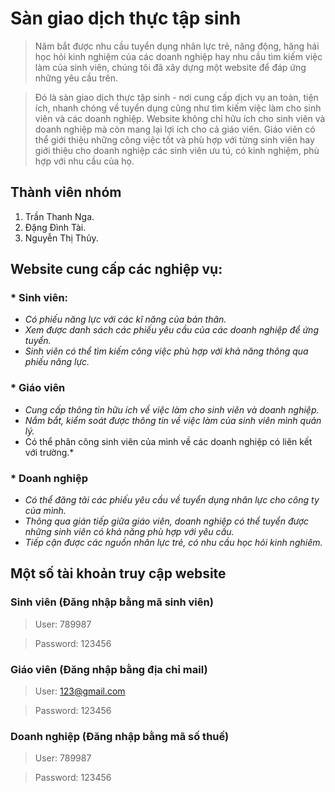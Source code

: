 # Sàn giao dịch thực tập sinh

>Năm bắt được nhu cầu tuyển dụng nhân lực trẻ, năng động, hăng hái học hỏi kinh nghiệm của các doanh nghiệp hay nhu cầu tìm kiếm việc làm của sinh viên, chúng tôi đã xây dựng một website để đáp ứng những yêu cầu trên.

>Đó là sàn giao dịch thực tập sinh - nơi cung cấp dịch vụ an toàn, tiện ích, nhanh chóng về tuyển dụng cũng như tìm kiếm việc làm cho sinh viên và các doanh nghiệp. Website không chỉ hữu ích cho sinh viên và doanh nghiệp mà còn mang lại lợi ích cho cả giáo viên. Giáo viên có thể giới thiệu những công việc tốt và phù hợp với từng sinh viên hay giới thiệu cho doanh nghiệp các sinh viên ưu tú, có kinh nghiệm, phù hợp với nhu cầu của họ.


## Thành viên nhóm
1. Trần Thanh Nga.
2. Đặng Đình Tài.
3. Nguyễn Thị Thủy.

## Website cung cấp các nghiệp vụ:
### * Sinh viên:
  * *Có phiếu năng lực với các kĩ năng của bản thân.*
  * *Xem được danh sách các phiếu yêu cầu của các doanh nghiệp để ứng tuyển.*
  * *Sinh viên có thể tìm kiếm công việc phù hợp với khả năng thông qua phiếu năng lực.*

### * Giáo viên
  * *Cung cấp thông tin hữu ích về việc làm cho sinh viên và doanh nghiệp.*
  * *Nắm bắt, kiểm soát được thông tin về việc làm của sinh viên mình quản lý.*
  * Có thể phân công sinh viên của mình về các doanh nghiệp có liên kết với trường.*

### * Doanh nghiệp
  * *Có thể đăng tải các phiếu yêu cầu về tuyển dụng nhân lực cho công ty của mình.*
  * *Thông qua gián tiếp giữa giáo viên, doanh nghiệp có thể tuyển được những sinh viên có khả năng phù hợp với yêu cầu.*
  * *Tiếp cận được các nguồn nhân lực trẻ, có nhu cầu học hỏi kinh nghiêm.*

## Một số tài khoản truy cập website
### Sinh viên (Đăng nhập bằng mã sinh viên)
>User: 789987

>Password: 123456

### Giáo viên (Đăng nhập bằng địa chỉ mail)
>User: 123@gmail.com

>Password: 123456

### Doanh nghiệp (Đăng nhập bằng mã số thuế)
>User: 789987

>Password: 123456
